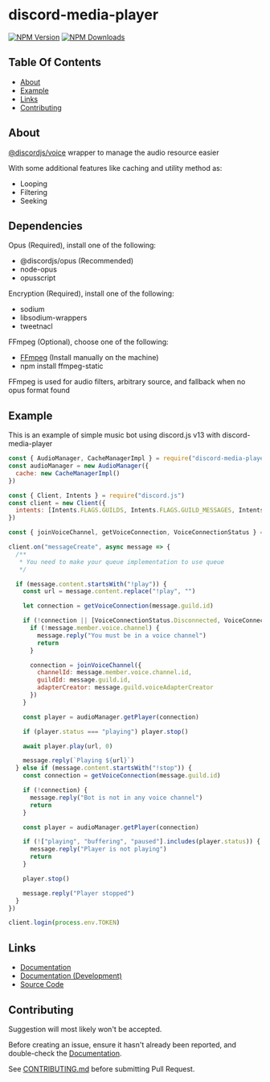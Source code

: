 # discord-media-player

[![NPM Version](https://img.shields.io/npm/v/discord-media-player.svg?maxAge=3600)](https://www.npmjs.com/package/discord-media-player)
[![NPM Downloads](https://img.shields.io/npm/dt/discord-media-player.svg?maxAge=3600)](https://www.npmjs.com/package/discord-media-player)

## Table Of Contents
- [About](#about)
- [Example](#example)
- [Links](#links)
- [Contributing](#contributing)

## About
[@discordjs/voice](https://npmjs.com/package/@discordjs/voice) wrapper to manage the audio resource easier

With some additional features like caching
and utility method as:
- Looping
- Filtering
- Seeking

## Dependencies
Opus (Required), install one of the following:
- @discordjs/opus (Recommended)
- node-opus
- opusscript

Encryption (Required), install one of the following:
- sodium
- libsodium-wrappers
- tweetnacl

FFmpeg (Optional), choose one of the following:
- [FFmpeg](https://www.ffmpeg.org/download.html) (Install manually on the machine)
- npm install ffmpeg-static

FFmpeg is used for audio filters, arbitrary source, and fallback when no opus format found

## Example
This is an example of simple music bot using discord.js v13 with discord-media-player
```js
const { AudioManager, CacheManagerImpl } = require("discord-media-player")
const audioManager = new AudioManager({
  cache: new CacheManagerImpl()
})

const { Client, Intents } = require("discord.js")
const client = new Client({
  intents: [Intents.FLAGS.GUILDS, Intents.FLAGS.GUILD_MESSAGES, Intents.FLAGS.GUILD_VOICE_STATES]
})

const { joinVoiceChannel, getVoiceConnection, VoiceConnectionStatus } = require("@discordjs/voice")

client.on("messageCreate", async message => {
  /**
   * You need to make your queue implementation to use queue
   */

  if (message.content.startsWith("!play")) {
    const url = message.content.replace("!play", "")

    let connection = getVoiceConnection(message.guild.id)

    if (!connection || [VoiceConnectionStatus.Disconnected, VoiceConnectionStatus.Destroyed].includes(connection._state.status)) {
      if (!message.member.voice.channel) {
        message.reply("You must be in a voice channel")
        return
      }

      connection = joinVoiceChannel({
        channelId: message.member.voice.channel.id,
        guildId: message.guild.id,
        adapterCreator: message.guild.voiceAdapterCreator
      })
    }

    const player = audioManager.getPlayer(connection)

    if (player.status === "playing") player.stop()

    await player.play(url, 0)

    message.reply(`Playing ${url}`)
  } else if (message.content.startsWith("!stop")) {
    const connection = getVoiceConnection(message.guild.id)

    if (!connection) {
      message.reply("Bot is not in any voice channel")
      return
    }

    const player = audioManager.getPlayer(connection)

    if (!["playing", "buffering", "paused"].includes(player.status)) {
      message.reply("Player is not playing")
      return
    }

    player.stop()

    message.reply("Player stopped")
  }
})

client.login(process.env.TOKEN)
```

## Links
- [Documentation](https://XzFirzal.github.io/discord-media-player/stable/index.html)
- [Documentation (Development)](https://XzFirzal.github.io/discord-media-player/index.html)
- [Source Code](https://github.com/XzFirzal/discord-media-player)

## Contributing
Suggestion will most likely won't be accepted.

Before creating an issue, ensure it hasn't already been reported, and double-check the [Documentation](#https://XzFirzal.github.io/discord-media-player/stable/index.html).

See [CONTRIBUTING.md](https://github.com/XzFirzal/discord-media-player/blob/main/.github/CONTRIBUTING.md) before submitting Pull Request.